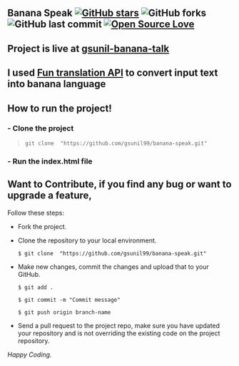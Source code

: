 ## Banana Speak [![GitHub stars](https://img.shields.io/github/stars/gsunil99/banana-speak?style=social)](https://github.com/login?return_to=%2Fgsunil99%banana-speak) ![GitHub forks](https://img.shields.io/github/forks/gsunil99/banana-speak?style=social) ![GitHub last commit](https://img.shields.io/github/last-commit/gsunil99/banana-speak) [![Open Source Love](https://badges.frapsoft.com/os/v2/open-source.svg?v=103)](https://github.com/gsunil99/banana-speak)

## Project is live at [**gsunil-banana-talk**](https://gsunil-banana-talk.netlify.app/)
## I used [**Fun translation API**](https://funtranslations.com/) to convert input text into banana language
## How to run the project!
### - Clone the project
> ``` git clone  "https://github.com/gsunil99/banana-speak.git" ```
### - Run the index.html file

 ## Want to Contribute, if you find any bug or want to upgrade a feature,
Follow these steps:
- Fork the project.
- Clone the repository to your local environment.

    ```$ git clone  "https://github.com/gsunil99/banana-speak.git" ```
    
- Make new changes, commit the changes and upload that to your GitHub.

    `$ git add .`
    
    `$ git commit -m "Commit message" `
    
    `$ git push origin branch-name`
    
- Send a pull request to the project repo, make sure you have updated your repository and is not overriding the existing code on the project repository.

_Happy Coding._
